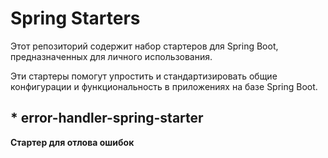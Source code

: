 # Spring Starters

Этот репозиторий содержит набор стартеров для Spring Boot, предназначенных для личного использования. 

Эти стартеры помогут упростить и стандартизировать 
общие конфигурации и функциональность в приложениях на базе Spring Boot.

## * error-handler-spring-starter

**Стартер для отлова ошибок**

